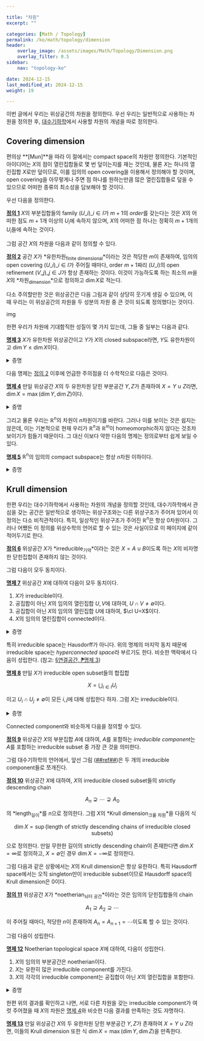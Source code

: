 ```yaml
---

title: "차원"
excerpt: ""

categories: [Math / Topology]
permalink: /ko/math/topology/dimension
header:
    overlay_image: /assets/images/Math/Topology/Dimension.png
    overlay_filter: 0.5
sidebar: 
    nav: "topology-ko"

date: 2024-12-15
last_modified_at: 2024-12-15
weight: 19

---
```


이번 글에서 우리는 위상공간의 차원을 정의한다. 우선 우리는 일반적으로 사용하는 차원을 정의한 후, [대수기하학](/ko/algebraic_geometry)에서 사용할 차원의 개념을 따로 정의한다. 

## Covering dimension

편의상 **[Mun]**을 따라 이 절에서는 compact space의 차원만 정의한다. 기본적인 아이디어는 $X$의 점이 열린집합들로 몇 번 덮이는지를 재는 것인데, 물론 $X$는 하나의 열린집합 $X$로만 덮이므로, 이를 임의의 open covering을 이용해서 정의해야 할 것이며, open covering을 아무렇게나 주면 점 하나를 원하는만큼 많은 열린집합들로 덮을 수 있으므로 어떠한 종류의 최소성을 담보해야 할 것이다. 

우선 다음을 정의한다.

<div class="definition" markdown="1">

<ins id="def1">**정의 1**</ins> $X$의 부분집합들의 family $(U\_i)\_{i\in I}$가 $m+1$의 *order*를 갖는다는 것은 $X$의 어떠한 점도 $m+1$개 이상의 $U_i$에 속하지 않으며, $X$의 어떠한 점 하나는 정확히 $m+1$개의 $U_i$들에 속하는 것이다.

</div>

그럼 공간 $X$의 차원을 다음과 같이 정의할 수 있다. 

<div class="definition" markdown="1">

<ins id="def2">**정의 2**</ins> 공간 $X$가 *유한차원<sub>finite dimensional</sub>*이라는 것은 적당한 $m$이 존재하여, 임의의 open covering $(U\_i)\_{i\in I}$가 주어질 때마다, order $m+1$짜리 $(U\_i)$의 open refinement $(V\_j)\_{j\in J}$가 항상 존재하는 것이다. 이것이 가능하도록 하는 최소의 $m$을 $X$의 *차원<sub>dimension</sub>*으로 정의하고 $\dim X$로 적는다. 

</div>

다소 주의할만한 것은 위상공간은 다음 그림과 같이 상당히 웃기게 생길 수 있으며, 이 때 우리는 이 위상공간의 차원을 두 성분의 차원 중 큰 것이 되도록 정의했다는 것이다.

img

한편 우리가 차원에 기대함직한 성질이 몇 가지 있는데, 그들 중 일부는 다음과 같다. 

<div class="proposition" markdown="1">

<ins id="prop3">**명제 3**</ins> $X$가 유한차원 위상공간이고 $Y$가 $X$의 closed subspace라면, $Y$도 유한차원이고 $\dim Y\leq\dim X$이다.

</div>
<details class="proof" markdown="1">
<summary>증명</summary>



</details>

다음 명제는 [정의 2](#def2) 이후에 언급한 주의점을 더 수학적으로 다듬은 것이다.

<div class="proposition" markdown="1">

<ins id="prop4">**명제 4**</ins> 만일 위상공간 $X$의 두 유한차원 닫힌 부분공간 $Y,Z$가 존재하여 $X=Y\cup Z$라면, $\dim X=\max(\dim Y,\dim Z)$이다. 

</div>
<details class="proof" markdown="1">
<summary>증명</summary>



</details>

그리고 물론 우리는 $\mathbb{R}^n$의 차원이 $n$차원이기를 바란다. 그러나 이를 보이는 것은 쉽지는 않은데, 이는 기본적으로 현재 우리가 $\mathbb{R}^n$과 $\mathbb{R}^m$이 homeomorphic하지 않다는 것조차 보이기가 힘들기 때문이다. 그 대신 이보다 약한 다음의 명제는 정의로부터 쉽게 보일 수 있다.

<div class="proposition" markdown="1">

<ins id="prop5">**명제 5**</ins> $\mathbb{R}^n$의 임의의 compact subspace는 항상 $n$차원 이하이다.

</div>
<details class="proof" markdown="1">
<summary>증명</summary>



</details>

## Krull dimension

한편 우리는 대수기하학에서 사용하는 차원의 개념을 정의할 것인데, 대수기하학에서 관심을 갖는 공간은 일반적으로 생각하는 위상구조와는 다른 위상구조가 주어져 있어서 이 정의는 다소 비직관적이다. 특히, 일상적인 위상구조가 주어진 $\mathbb{R}^n$은 항상 $0$차원이다. 그러나 어쨌든 이 정의를 위상수학의 언어로 할 수 있는 것은 사실이므로 이 페이지에 같이 적어두기로 한다.

<div class="definition" markdown="1">

<ins id="def6">**정의 6**</ins> 위상공간 $X$가 *irreducible<sub>기약</sub>*이라는 것은 $X=A\cup B$이도록 하는 $X$의 비자명한 닫힌집합이 존재하지 않는 것이다. 

</div>

그럼 다음이 모두 동치이다.

<div class="proposition" markdown="1">

<ins id="prop7">**명제 7**</ins> 위상공간 $X$에 대하여 다음이 모두 동치이다.

1. $X$가 irreducible이다.
2. 공집합이 아닌 $X$의 임의의 열린집합 $U,V$에 대하여, $U\cap V\neq\emptyset$이다.
3. 공집합이 아닌 $X$의 임의의 열린집합 $U$에 대하여, $\cl U=X$이다.
4. $X$의 임의의 열린집합이 connected이다.

</div>
<details class="proof" markdown="1">
<summary>증명</summary>



</details>

특히 irreducible space는 Hausdorff가 아니다. 위의 명제의 마지막 동치 때문에 irreducible space는 *hyperconnected space*라 부르기도 한다. 비슷한 맥락에서 다음이 성립한다. (참고: [§연결공간, ⁋명제 3](/ko/math/topology/connected_spaces#prop3))

<div class="proposition" markdown="1">

<ins id="prop8">**명제 8**</ins> 만일 $X$가 irreducible open subset들의 합집합

$$X=\bigcup_{i\in I} U_i$$

이고 $U_i\cap U_j\neq \emptyset$이 모든 $i,j$에 대해 성립한다 하자. 그럼 $X$는 irreducible이다.

</div>
<details class="proof" markdown="1">
<summary>증명</summary>

임의의 두 열린집합 $V, W$가 주어졌다 하고, $V\cap W\neq\emptyset$임을 보이자. 그럼 주어진 가정으로부터 우선 $U_i\cap V\neq\emptyset$ 그리고 $U_j\cap W\neq\emptyset$을 만족하는 $i,j$가 존재한다. 이제 [명제 7](#prop7)의 셋째 결과와 [§부분공간, ⁋명제 5](/ko/math/topology/subspaces#prop5)로부터 $U_i$도 irreducible이므로, $U_i$의 두 nonempty subset $U_i\cap V$와 $U_i\cap U_j$도 반드시 공집합이 아닌 교집합을 가져야 한다. 즉

$$(U_i\cap V)\cap (U_i\cap U_j)=U_i\cap U_j\cap V\neq\emptyset$$

이고, $U_i\cap U_j\cap V$를 $U_j$의 nonempty subset으로 보면 마찬가지로 $U_j$의 irreducibilty로부터 다음의 식

$$(U_i\cap U_j\cap V)\cap (U_j\cap W)=U_i\cap U_j\cap V\cap W\neq\emptyset$$

을 얻고 특히 $V\cap W\neq\emptyset$이다. 

</details>

Connected component와 비슷하게 다음을 정의할 수 있다.

<div class="definition" markdown="1">

<ins id="def9">**정의 9**</ins> 위상공간 $X$의 부분집합 $A$에 대하여, $A$를 포함하는 *irreducible component*는 $A$를 포함하는 irreducible subset 중 가장 큰 것을 의미한다. 

</div>

그럼 대수기하학의 언어에서, 앞선 그림 ([##ref##]())은 두 개의 irreducible component들로 쪼개진다. 

<div class="definition" markdown="1">

<ins id="def10">**정의 10**</ins> 위상공간 $X$에 대하여, $X$의 irreducible closed subset들의 strictly descending chain

$$A_n\supsetneq\cdots\supsetneq A_0$$

의 *length<sub>길이</sub>*를 $n$으로 정의한다. 그럼 $X$의 *Krull dimension<sub>크룰 차원</sub>*을 다음의 식

$$\dim X=\sup\{\text{length of strictly descending chains of irreducible closed subsets}\}$$

으로 정의한다. 만일 무한한 길이의 strictly descending chain이 존재한다면 $\dim X=\infty$로 정의하고, $X=\emptyset$인 경우 $\dim X=-\infty$로 정의한다. 

</div>

그럼 다음과 같은 상황에서는 $X$의 Krull dimension은 항상 유한하다. 특히 Hausdorff space에서는 오직 singleton만이 irreducible subset이므로 Hausdorff space의 Krull dimension은 $0$이다. 

<div class="definition" markdown="1">

<ins id="def11">**정의 11**</ins> 위상공간 $X$가 *noetherian<sub>뇌터 공간</sub>*이라는 것은 임의의 닫힌집합들의 chain

$$A_1\supseteq A_2\supseteq\cdots$$

이 주어질 때마다, 적당한 $n$이 존재하여 $A_n=A_{n+1}=\cdots$이도록 할 수 있는 것이다.

</div>

그럼 다음이 성립한다.

<div class="proposition" markdown="1">

<ins id="prop12">**명제 12**</ins> Noetherian topological space $X$에 대하여, 다음이 성립한다.

1. $X$의 임의의 부분공간은 noetherian이다.
2. $X$는 유한히 많은 irreducible component를 가진다. 
3. $X$의 각각의 irreducible component는 공집합이 아닌 $X$의 열린집합을 포함한다.

</div>
<details class="proof" markdown="1">
<summary>증명</summary>



</details>

한편 위의 결과를 확인하고 나면, 서로 다른 차원을 갖는 irreducible component가 여럿 주어졌을 때 $X$의 차원은 [명제 4](#prop4)와 비슷한 다음 결과를 만족하는 것도 자명하다. 

<div class="proposition" markdown="1">

<ins id="prop13">**명제 13**</ins> 만일 위상공간 $X$의 두 유한차원 닫힌 부분공간 $Y,Z$가 존재하여 $X=Y\cup Z$라면, 이들의 Krull dimension 또한 식 $\dim X=\max(\dim Y,\dim Z)$을 만족한다.

</div>
